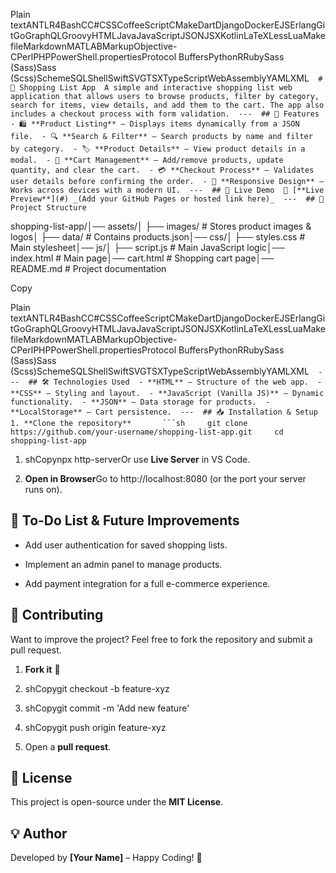Plain textANTLR4BashCC#CSSCoffeeScriptCMakeDartDjangoDockerEJSErlangGitGoGraphQLGroovyHTMLJavaJavaScriptJSONJSXKotlinLaTeXLessLuaMakefileMarkdownMATLABMarkupObjective-CPerlPHPPowerShell.propertiesProtocol BuffersPythonRRubySass (Sass)Sass (Scss)SchemeSQLShellSwiftSVGTSXTypeScriptWebAssemblyYAMLXML`   # 🛒 Shopping List App  A simple and interactive shopping list web application that allows users to browse products, filter by category, search for items, view details, and add them to the cart. The app also includes a checkout process with form validation.  ---  ## 📌 Features  - 🛍️ **Product Listing** – Displays items dynamically from a JSON file.  - 🔍 **Search & Filter** – Search products by name and filter by category.  - 🏷️ **Product Details** – View product details in a modal.  - 🛒 **Cart Management** – Add/remove products, update quantity, and clear the cart.  - 💳 **Checkout Process** – Validates user details before confirming the order.  - 🎨 **Responsive Design** – Works across devices with a modern UI.  ---  ## 🚀 Live Demo  🔗 [**Live Preview**](#) _(Add your GitHub Pages or hosted link here)_  ---  ## 📂 Project Structure   `

shopping-list-app/│── assets/│ ├── images/ # Stores product images & logos│ ├── data/ # Contains products.json│── css/│ ├── styles.css # Main stylesheet│── js/│ ├── script.js # Main JavaScript logic│── index.html # Main page│── cart.html # Shopping cart page│── README.md # Project documentation

Copy

Plain textANTLR4BashCC#CSSCoffeeScriptCMakeDartDjangoDockerEJSErlangGitGoGraphQLGroovyHTMLJavaJavaScriptJSONJSXKotlinLaTeXLessLuaMakefileMarkdownMATLABMarkupObjective-CPerlPHPPowerShell.propertiesProtocol BuffersPythonRRubySass (Sass)Sass (Scss)SchemeSQLShellSwiftSVGTSXTypeScriptWebAssemblyYAMLXML`   ---  ## 🛠️ Technologies Used  - **HTML** – Structure of the web app.  - **CSS** – Styling and layout.  - **JavaScript (Vanilla JS)** – Dynamic functionality.  - **JSON** – Data storage for products.  - **LocalStorage** – Cart persistence.  ---  ## 📥 Installation & Setup  1. **Clone the repository**       ```sh     git clone https://github.com/your-username/shopping-list-app.git     cd shopping-list-app   `

1.  shCopynpx http-serverOr use **Live Server** in VS Code.
    
2.  **Open in Browser**Go to http://localhost:8080 (or the port your server runs on).
    

📝 To-Do List & Future Improvements
-----------------------------------

*   Add user authentication for saved shopping lists.
    
*   Implement an admin panel to manage products.
    
*   Add payment integration for a full e-commerce experience.
    

🤝 Contributing
---------------

Want to improve the project? Feel free to fork the repository and submit a pull request.

1.  **Fork it** 🍴
    
2.  shCopygit checkout -b feature-xyz
    
3.  shCopygit commit -m 'Add new feature'
    
4.  shCopygit push origin feature-xyz
    
5.  Open a **pull request**.
    

📄 License
----------

This project is open-source under the **MIT License**.

💡 Author
---------

Developed by **\[Your Name\]** – Happy Coding! 🚀
